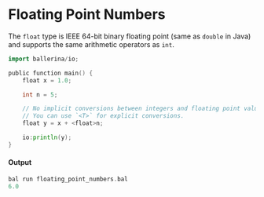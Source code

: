 # Floating Point Numbers

 The `float` type is IEEE 64-bit binary floating point (same as `double` in Java) and supports the same arithmetic
 operators as `int`.

```go
import ballerina/io;

public function main() {
    float x = 1.0;

    int n = 5;

    // No implicit conversions between integers and floating point values are allowed.
    // You can use `<T>` for explicit conversions.
    float y = x + <float>n;

    io:println(y);
}
```

#### Output

```go
bal run floating_point_numbers.bal 
6.0
```